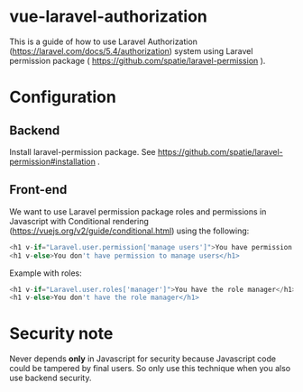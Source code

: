 # vue-laravel-authorization

This is a guide of how to use Laravel Authorization (https://laravel.com/docs/5.4/authorization) system using Laravel permission package ( https://github.com/spatie/laravel-permission ).

# Configuration 

## Backend

Install laravel-permission package. See https://github.com/spatie/laravel-permission#installation .

## Front-end

We want to use Laravel permission package roles and permissions in Javascript with Conditional rendering (https://vuejs.org/v2/guide/conditional.html) using the following:

```javascript
<h1 v-if="Laravel.user.permission['manage users']">You have permission to manage users</h1>
<h1 v-else>You don't have permission to manage users</h1>

```

Example with roles:

```javascript
<h1 v-if="Laravel.user.roles['manager']">You have the role manager</h1>
<h1 v-else>You don't have the role manager</h1>
```

# Security note

Never depends **only** in Javascript for security because Javascript code could be tampered by final users. So only use this technique when you also use backend security.
